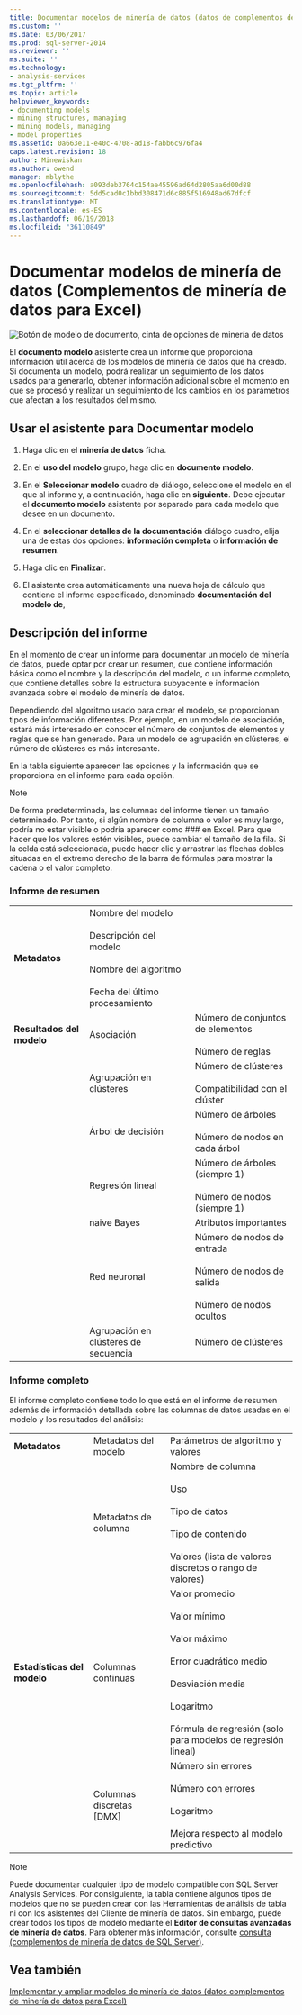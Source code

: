 ```yaml
---
title: Documentar modelos de minería de datos (datos de complementos de minería de datos para Excel) | Documentos de Microsoft
ms.custom: ''
ms.date: 03/06/2017
ms.prod: sql-server-2014
ms.reviewer: ''
ms.suite: ''
ms.technology:
- analysis-services
ms.tgt_pltfrm: ''
ms.topic: article
helpviewer_keywords:
- documenting models
- mining structures, managing
- mining models, managing
- model properties
ms.assetid: 0a663e11-e40c-4708-ad18-fabb6c976fa4
caps.latest.revision: 18
author: Minewiskan
ms.author: owend
manager: mblythe
ms.openlocfilehash: a093deb3764c154ae45596ad64d2805aa6d00d88
ms.sourcegitcommit: 5dd5cad0c1bbd308471d6c885f516948ad67dfcf
ms.translationtype: MT
ms.contentlocale: es-ES
ms.lasthandoff: 06/19/2018
ms.locfileid: "36110849"
---
```

# <a name="documenting-mining-models-data-mining-add-ins-for-excel"></a>Documentar modelos de minería de datos (Complementos de minería de datos para Excel)
  ![Botón de modelo de documento, cinta de opciones de minería de datos](media/dmc-docmodel.gif "botón documentar modelo, cinta de opciones de minería de datos")  
  
 El **documento modelo** asistente crea un informe que proporciona información útil acerca de los modelos de minería de datos que ha creado. Si documenta un modelo, podrá realizar un seguimiento de los datos usados para generarlo, obtener información adicional sobre el momento en que se procesó y realizar un seguimiento de los cambios en los parámetros que afectan a los resultados del mismo.  
  
## <a name="using-the-document-model-wizard"></a>Usar el asistente para Documentar modelo  
  
1.  Haga clic en el **minería de datos** ficha.  
  
2.  En el **uso del modelo** grupo, haga clic en **documento modelo**.  
  
3.  En el **Seleccionar modelo** cuadro de diálogo, seleccione el modelo en el que al informe y, a continuación, haga clic en **siguiente**. Debe ejecutar el **documento modelo** asistente por separado para cada modelo que desee en un documento.  
  
4.  En el **seleccionar detalles de la documentación** diálogo cuadro, elija una de estas dos opciones: **información completa** o **información de resumen**.  
  
5.  Haga clic en **Finalizar**.  
  
6.  El asistente crea automáticamente una nueva hoja de cálculo que contiene el informe especificado, denominado **documentación del modelo de**,  
  
## <a name="understanding-the-report"></a>Descripción del informe  
 En el momento de crear un informe para documentar un modelo de minería de datos, puede optar por crear un resumen, que contiene información básica como el nombre y la descripción del modelo, o un informe completo, que contiene detalles sobre la estructura subyacente e información avanzada sobre el modelo de minería de datos.  
  
 Dependiendo del algoritmo usado para crear el modelo, se proporcionan tipos de información diferentes. Por ejemplo, en un modelo de asociación, estará más interesado en conocer el número de conjuntos de elementos y reglas que se han generado. Para un modelo de agrupación en clústeres, el número de clústeres es más interesante.  
  
 En la tabla siguiente aparecen las opciones y la información que se proporciona en el informe para cada opción.  
  
> [!NOTE]  
>  De forma predeterminada, las columnas del informe tienen un tamaño determinado. Por tanto, si algún nombre de columna o valor es muy largo, podría no estar visible o podría aparecer como ### en Excel. Para que hacer que los valores estén visibles, puede cambiar el tamaño de la fila. Si la celda está seleccionada, puede hacer clic y arrastrar las flechas dobles situadas en el extremo derecho de la barra de fórmulas para mostrar la cadena o el valor completo.  
  
### <a name="summary-report"></a>Informe de resumen  
  
||||  
|-|-|-|  
|**Metadatos**|Nombre del modelo<br /><br /> Descripción del modelo<br /><br /> Nombre del algoritmo<br /><br /> Fecha del último procesamiento||  
|**Resultados del modelo**|Asociación|Número de conjuntos de elementos<br /><br /> Número de reglas|  
||Agrupación en clústeres|Número de clústeres<br /><br /> Compatibilidad con el clúster|  
||Árbol de decisión|Número de árboles<br /><br /> Número de nodos en cada árbol|  
||Regresión lineal|Número de árboles (siempre 1)<br /><br /> Número de nodos (siempre 1)|  
||naive Bayes|Atributos importantes|  
||Red neuronal|Número de nodos de entrada<br /><br /> Número de nodos de salida<br /><br /> Número de nodos ocultos|  
||Agrupación en clústeres de secuencia|Número de clústeres|  
  
### <a name="complete-report"></a>Informe completo  
 El informe completo contiene todo lo que está en el informe de resumen además de información detallada sobre las columnas de datos usadas en el modelo y los resultados del análisis:  
  
||||  
|-|-|-|  
|**Metadatos**|Metadatos del modelo|Parámetros de algoritmo y valores|  
||Metadatos de columna|Nombre de columna<br /><br /> Uso<br /><br /> Tipo de datos<br /><br /> Tipo de contenido<br /><br /> Valores (lista de valores discretos o rango de valores)|  
|**Estadísticas del modelo**|Columnas continuas|Valor promedio<br /><br /> Valor mínimo<br /><br /> Valor máximo<br /><br /> Error cuadrático medio<br /><br /> Desviación media<br /><br /> Logaritmo<br /><br /> Fórmula de regresión (solo para modelos de regresión lineal)|  
||Columnas discretas [DMX]|Número sin errores<br /><br /> Número con errores<br /><br /> Logaritmo<br /><br /> Mejora respecto al modelo predictivo|  
  
> [!NOTE]  
>  Puede documentar cualquier tipo de modelo compatible con SQL Server Analysis Services. Por consiguiente, la tabla contiene algunos tipos de modelos que no se pueden crear con las Herramientas de análisis de tabla ni con los asistentes del Cliente de minería de datos. Sin embargo, puede crear todos los tipos de modelo mediante el **Editor de consultas avanzadas de minería de datos**. Para obtener más información, consulte [consulta &#40;complementos de minería de datos de SQL Server&#41;](query-sql-server-data-mining-add-ins.md).  
  
## <a name="see-also"></a>Vea también  
 [Implementar y ampliar modelos de minería de datos &#40;datos complementos de minería de datos para Excel&#41;](deploying-and-scaling-mining-models-data-mining-add-ins-for-excel.md)  
  
  
